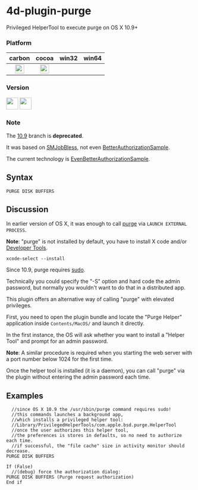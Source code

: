 4d-plugin-purge
===============

Privileged HelperTool to execute purge on OS X 10.9+

### Platform

| carbon | cocoa | win32 | win64 |
|:------:|:-----:|:---------:|:---------:|
|<img src="https://cloud.githubusercontent.com/assets/1725068/22371562/1b091f0a-e4db-11e6-8458-8653954a7cce.png" width="24" height="24" />|<img src="https://cloud.githubusercontent.com/assets/1725068/22371562/1b091f0a-e4db-11e6-8458-8653954a7cce.png" width="24" height="24" />|||

### Version

<img src="https://cloud.githubusercontent.com/assets/1725068/18940649/21945000-8645-11e6-86ed-4a0f800e5a73.png" width="32" height="32" /> <img src="https://cloud.githubusercontent.com/assets/1725068/18940648/2192ddba-8645-11e6-864d-6d5692d55717.png" width="32" height="32" />

### Note

The [10.9](https://github.com/miyako/4d-plugin-purge/tree/10.9) branch is **deprecated**.

It was based on [SMJobBless](https://developer.apple.com/library/content/samplecode/SMJobBless/Introduction/Intro.html), not even [BetterAuthorizationSample](https://developer.apple.com/legacy/library/samplecode/BetterAuthorizationSample/Introduction/Intro.html).

The current technology is [EvenBetterAuthorizationSample](https://developer.apple.com/library/content/samplecode/EvenBetterAuthorizationSample/Introduction/Intro.html).

## Syntax

```
PURGE DISK BUFFERS
```

## Discussion

In earlier version of OS X, it was enough to call [purge](https://developer.apple.com/library/mac/documentation/Darwin/Reference/ManPages/man8/purge.8.html) via ``LAUNCH EXTERNAL PROCESS``.

**Note**: "purge" is not installed by default, you have to install X code and/or [Developer Tools](https://developer.apple.com/downloads/index.action).

```
xcode-select --install
```

Since 10.9, purge requires [sudo](https://developer.apple.com/library/mac/documentation/Darwin/Reference/ManPages/man8/sudo.8.html#//apple_ref/doc/man/8/sudo).

Technically you could specify the "-S" option and hard code the admin password, but normally you wouldn't want to do that in a distributed app.

This plugin offers an alternative way of calling "purge" with elevated privileges.

First, you need to open the plugin bundle and locate the "Purge Helper" application inside ```Contents/MacOS/``` and launch it directly.

In the first instance, the OS will ask whether you want to install a "Helper Tool" and prompt for an admin password.

**Note**: A similar procedure is required when you starting the web server with a port number below 1024 for the first time.

Once the helper tool is installed (it is a daemon), you can call "purge" via the plugin without entering the admin password each time.

## Examples

```
  //since OS X 10.9 the /usr/sbin/purge command requires sudo!
  //this commands launches a background app,
  //which installs a privileged helper tool:
  //Library/PrivilegedHelperTools/com.apple.bsd.purge.HelperTool
  //once the user authorizes this helper tool,
  //the preferences is stores in defaults, so no need to authorize each time.
  //if successful, the "file cache" size in activity monitor should decrease.
PURGE DISK BUFFERS 

If (False)
  //(debug) force the authorization dialog:
PURGE DISK BUFFERS (Purge request authorization)
End if 
```
